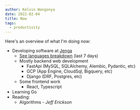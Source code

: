 ```yaml
---
author: Kelvin Wangonya
date: 2022-02-04
title: Now
tags:
  - productivity
---
```


Here\'s an overview of what I\'m doing now:

- Developing software at [Jenga](https://www.jenga-agency.com/)
  - [See languages
    breakdown](https://gist.github.com/wangonya/95d21be1d601b7218f25e16d21aaabd2)
    (last 7 days)
  - Mostly backend web development
    - FastApi (MySQL, SQLAlchemy, Alembic, Pydantic, etc)
    - GCP (App Engine, CloudSql, Bigquery, etc)
    - Django (DRF, Postgres, etc)
  - Some frontend work
    - React, Typescript
- Learning Go
- Reading:
  <!-- - The Algorithm Design Manual - _Steven S. Skiena_ -->
  - Algorithms - _Jeff Erickson_
